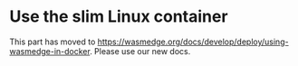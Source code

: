 # Use the slim Linux container

This part has moved to <https://wasmedge.org/docs/develop/deploy/using-wasmedge-in-docker>. Please use our new docs.
